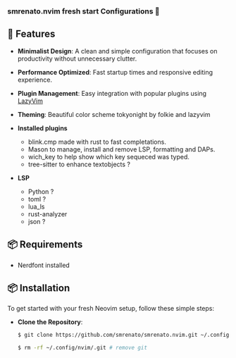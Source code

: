 ### smrenato.nvim fresh start Configurations 🌟


## 🚀 Features

- **Minimalist Design**: A clean and simple configuration that focuses on productivity without unnecessary clutter.

- **Performance Optimized**: Fast startup times and responsive editing experience.

- **Plugin Management**: Easy integration with popular plugins using [LazyVim](https://github.com/folke/lazy.nvim)

- **Theming**: Beautiful color scheme tokyonight by folkie and lazyvim

- **Installed plugins**
   - blink.cmp made with rust to fast completations.
   - Mason to manage, install and remove LSP, formatting and DAPs.
   - wich_key to help show which key sequeced was typed.
   - tree-sitter to enhance textobjects ?

- **LSP**
   - Python ?
   - toml ?
   - lua_ls
   - rust-analyzer
   - json ?


## 📦 Requirements 
- Nerdfont installed

## 📦 Installation

To get started with your fresh Neovim setup, follow these simple steps:

- **Clone the Repository**:

   ```bash
   $ git clone https://github.com/smrenato/smrenato.nvim.git ~/.config/nvim # clone the repo

   $ rm -rf ~/.config/nvim/.git # remove git 

   ```
